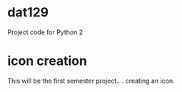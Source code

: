 # dat129
Project code for Python 2

# icon creation
This will be the first semester project.... creating an icon.  

